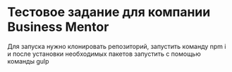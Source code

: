 # Тестовое задание для компании Business Mentor
Для запуска нужно клонировать репозиторий, запустить команду npm i и после установки необходимых пакетов запустить с помощью команды gulp

